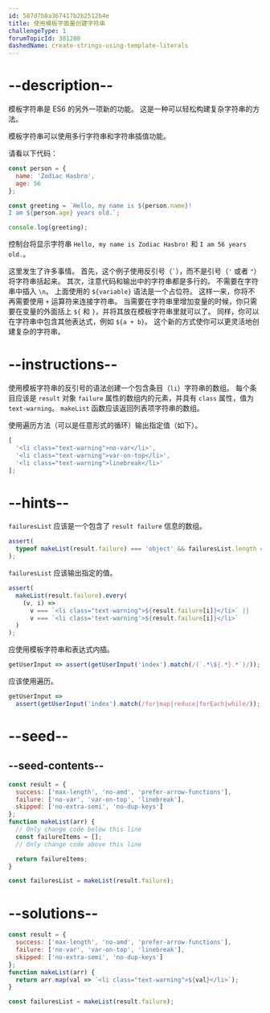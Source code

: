 ```yaml
---
id: 587d7b8a367417b2b2512b4e
title: 使用模板字面量创建字符串
challengeType: 1
forumTopicId: 301200
dashedName: create-strings-using-template-literals
---
```


# --description--

模板字符串是 ES6 的另外一项新的功能。 这是一种可以轻松构建复杂字符串的方法。

模板字符串可以使用多行字符串和字符串插值功能。

请看以下代码：

```js
const person = {
  name: 'Zodiac Hasbro',
  age: 56
};

const greeting = `Hello, my name is ${person.name}!
I am ${person.age} years old.`;

console.log(greeting);
```

控制台将显示字符串 `Hello, my name is Zodiac Hasbro!` 和 `I am 56 years old.`。

这里发生了许多事情。 首先，这个例子使用反引号（`` ` ``），而不是引号（`'` 或者 `"`）将字符串括起来。 其次，注意代码和输出中的字符串都是多行的。 不需要在字符串中插入 `\n`。 上面使用的 `${variable}` 语法是一个占位符。 这样一来，你将不再需要使用 `+` 运算符来连接字符串。 当需要在字符串里增加变量的时候，你只需要在变量的外面括上 `${` 和 `}`，并将其放在模板字符串里就可以了。 同样，你可以在字符串中包含其他表达式，例如 `${a + b}`。 这个新的方式使你可以更灵活地创建复杂的字符串。

# --instructions--

使用模板字符串的反引号的语法创建一个包含条目（`li`）字符串的数组。 每个条目应该是 `result` 对象 `failure` 属性的数组内的元素，并具有 `class` 属性，值为 `text-warning`。 `makeList` 函数应该返回列表项字符串的数组。

使用遍历方法（可以是任意形式的循环）输出指定值（如下）。

```js
[
  '<li class="text-warning">no-var</li>',
  '<li class="text-warning">var-on-top</li>',
  '<li class="text-warning">linebreak</li>'
];
```

# --hints--

`failuresList` 应该是一个包含了 `result failure` 信息的数组。

```js
assert(
  typeof makeList(result.failure) === 'object' && failuresList.length === 3
);
```

`failuresList` 应该输出指定的值。

```js
assert(
  makeList(result.failure).every(
    (v, i) =>
      v === `<li class="text-warning">${result.failure[i]}</li>` ||
      v === `<li class='text-warning'>${result.failure[i]}</li>`
  )
);
```

应使用模板字符串和表达式内插。

```js
getUserInput => assert(getUserInput('index').match(/(`.*\${.*}.*`)/));
```

应该使用遍历。

```js
getUserInput =>
  assert(getUserInput('index').match(/for|map|reduce|forEach|while/));
```

# --seed--

## --seed-contents--

```js
const result = {
  success: ['max-length', 'no-amd', 'prefer-arrow-functions'],
  failure: ['no-var', 'var-on-top', 'linebreak'],
  skipped: ['no-extra-semi', 'no-dup-keys']
};
function makeList(arr) {
  // Only change code below this line
  const failureItems = [];
  // Only change code above this line

  return failureItems;
}

const failuresList = makeList(result.failure);
```

# --solutions--

```js
const result = {
  success: ['max-length', 'no-amd', 'prefer-arrow-functions'],
  failure: ['no-var', 'var-on-top', 'linebreak'],
  skipped: ['no-extra-semi', 'no-dup-keys']
};
function makeList(arr) {
  return arr.map(val => `<li class="text-warning">${val}</li>`);
}

const failuresList = makeList(result.failure);
```
